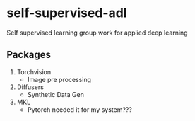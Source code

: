 # self-supervised-adl
Self supervised learning group work for applied deep learning


## Packages
1. Torchvision 
    - Image pre processing
2. Diffusers
    - Synthetic Data Gen
3. MKL
    - Pytorch needed it for my system???
